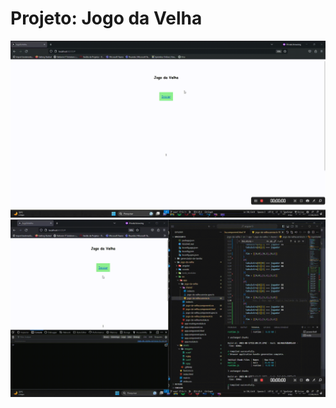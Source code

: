 # Projeto: Jogo da Velha
![alt text](https://github.com/acebeR/angular13/blob/main/jogo-da-velha/src/assets/gifs/jogo-da-velha.gif?raw=true)
![alt text](https://github.com/acebeR/angular13/blob/main/jogo-da-velha/src/assets/gifs/jogoda-velha-2.gif?raw=true)


